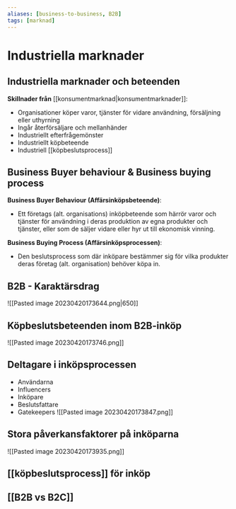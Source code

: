```yaml
---
aliases: [business-to-business, B2B]
tags: [marknad]
---
```

# Industriella marknader 

## Industriella marknader och beteenden
**Skillnader från** [[konsumentmarknad|konsumentmarknader]]:
- Organisationer köper varor, tjänster för vidare användning, försäljning eller uthyrning
- Ingår återförsäljare och mellanhänder
- Industriellt efterfrågemönster
- Industriellt köpbeteende
- Industriell [[köpbeslutsprocess]]

## Business Buyer behaviour & Business buying process
**Business Buyer Behaviour (Affärsinköpsbeteende)**:
- Ett företags (alt. organisations) inköpbeteende som härrör varor och tjänster för användning i deras produktion av egna produkter och tjänster, eller som de säljer vidare eller hyr ut till ekonomisk vinning.

**Business Buying Process (Affärsinköpsprocessen)**:
- Den beslutsprocess som där inköpare bestämmer sig för vilka produkter deras företag (alt. organisation) behöver köpa in. 

## B2B - Karaktärsdrag
![[Pasted image 20230420173644.png|650]]

## Köpbeslutsbeteenden inom B2B-inköp
![[Pasted image 20230420173746.png]]

## Deltagare i inköpsprocessen
- Användarna 
- Influencers
- Inköpare
- Beslutsfattare
- Gatekeepers
![[Pasted image 20230420173847.png]]

## Stora påverkansfaktorer på inköparna
![[Pasted image 20230420173935.png]]

## [[köpbeslutsprocess]] för inköp

## [[B2B vs B2C]]